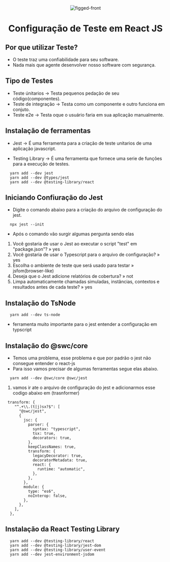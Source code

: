 <div align="center">
    <img alt="figged-front" title="#Innovally" src="https://jestjs.io/img/opengraph.png" />

# Configuração de Teste em React JS

</div>

## Por que utilizar Teste?

- O teste traz uma confiabilidade para seu software.
- Nada mais que agente desenvolver nosso software com segurança.

## Tipo de Testes

- Teste únitarios -> Testa pequenos pedação de seu código(componentes).
- Teste de integração -> Testa como um componente e outro funciona em conjuto.
- Teste e2e -> Testa oque o usuário faria em sua aplicação manualmente.

## Instalação de ferramentas

- Jest -> É uma ferramenta para a criação de teste unitarios de uma aplicação javascript.

- Testing Library -> É uma ferramenta que fornece uma serie de funções para a execução de testes.

`````
  yarn add --dev jest
  yarn add --dev @types/jest
  yarn add --dev @testing-library/react
`````

## Iniciando Confiuração do Jest

- Digite o comando abaixo para a criação do arquivo de configuração do jest.

`````
  npx jest --init
`````

- Após o comando vão surgir algumas pergunta sendo elas

1) Você gostaria de usar o Jest ao executar o script "test" em "package.json"? » yes
2) Você gostaria de usar o Typescript para o arquivo de configuração? » yes
3) Escolha o ambiente de teste que será usado para testar » jsfom(browser-like)
4) Deseja que o Jest adicione relatórios de cobertura? » not
5) Limpa automaticamente chamadas simuladas, instâncias, contextos e resultados antes de cada teste? » yes

## Instalação do TsNode

`````
  yarn add --dev ts-node
`````

- ferramenta muito importante para o jest entender a configuração em typscript

## Instalação do @swc/core

- Temos uma problema, esse problema e que por padrão o jest não consegue entender o react-js
- Para isso vamos precisar de algumas ferramentas segue elas abaixo.

`````
  yarn add --dev @swc/core @swc/jest
`````

1) vamos ir ate o arquivo de configuração do jest e adicionarmos esse codigo abaixo em (trasnformer)

`````
 transform: {
    "^.+\\.(t|j)sx?$": [
      "@swc/jest",
      {
        jsc: {
          parser: {
            syntax: "typescript",
            tsx: true,
            decorators: true,
          },
          keepClassNames: true,
          transform: {
            legacyDecorator: true,
            decoratorMetadata: true,
            react: {
              runtime: "automatic",
            },
          },
        },
        module: {
          type: "es6",
          noInterop: false,
        },
      },
    ],
  },
`````

## Instalação da React Testing Library

`````
  yarn add --dev @testing-library/react
  yarn add --dev @testing-library/jest-dom
  yarn add --dev @testing-library/user-event 
  yarn add --dev jest-environment-jsdom
`````
